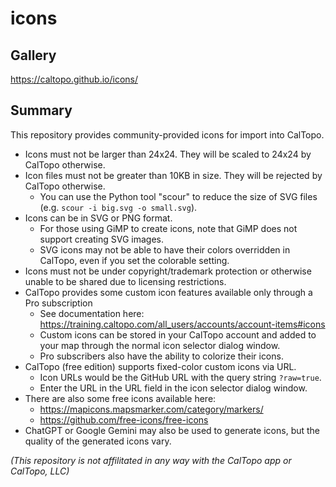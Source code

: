 # icons

## Gallery

https://caltopo.github.io/icons/

## Summary

This repository provides community-provided icons for import into CalTopo.

- Icons must not be larger than 24x24. They will be scaled to 24x24 by CalTopo otherwise.
- Icon files must not be greater than 10KB in size. They will be rejected by CalTopo otherwise.
  - You can use the Python tool "scour" to reduce the size of SVG files (e.g. `scour -i big.svg -o small.svg`).
- Icons can be in SVG or PNG format.
  - For those using GiMP to create icons, note that GiMP does not support creating SVG images.
  - SVG icons may not be able to have their colors overridden in CalTopo, even if you set the colorable setting.
- Icons must not be under copyright/trademark protection or otherwise unable to be shared due to licensing restrictions.
- CalTopo provides some custom icon features available only through a Pro subscription
  - See documentation here: https://training.caltopo.com/all_users/accounts/account-items#icons
  - Custom icons can be stored in your CalTopo account and added to your map through the normal icon selector dialog window.
  - Pro subscribers also have the ability to colorize their icons.
- CalTopo (free edition) supports fixed-color custom icons via URL.
  - Icon URLs would be the GitHub URL with the query string `?raw=true`.
  - Enter the URL in the URL field in the icon selector dialog window.
- There are also some free icons available here:
  - https://mapicons.mapsmarker.com/category/markers/
  - https://github.com/free-icons/free-icons
- ChatGPT or Google Gemini may also be used to generate icons, but the quality of the generated icons vary.

_(This repository is not affilitated in any way with the CalTopo app or CalTopo, LLC)_
